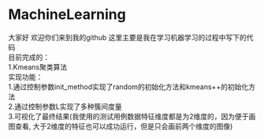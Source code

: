 # MachineLearning
大家好 欢迎你们来到我的github 这里主要是我在学习机器学习的过程中写下的代码<br/>
目前完成的：<br/>
1.Kmeans聚类算法<br/>
实现功能：<br/>
1.通过控制参数init_method实现了random的初始化方法和kmeans++的初始化方法<br/>
2.通过控制参数L实现了多种簇间度量<br/>
3.可视化了最终结果(我使用的测试用例数据特征维度都是为2维度的，因为便于画图查看, 大于2维度的特征也可以成功运行，但是只会画前两个维度的图像)<br/>
